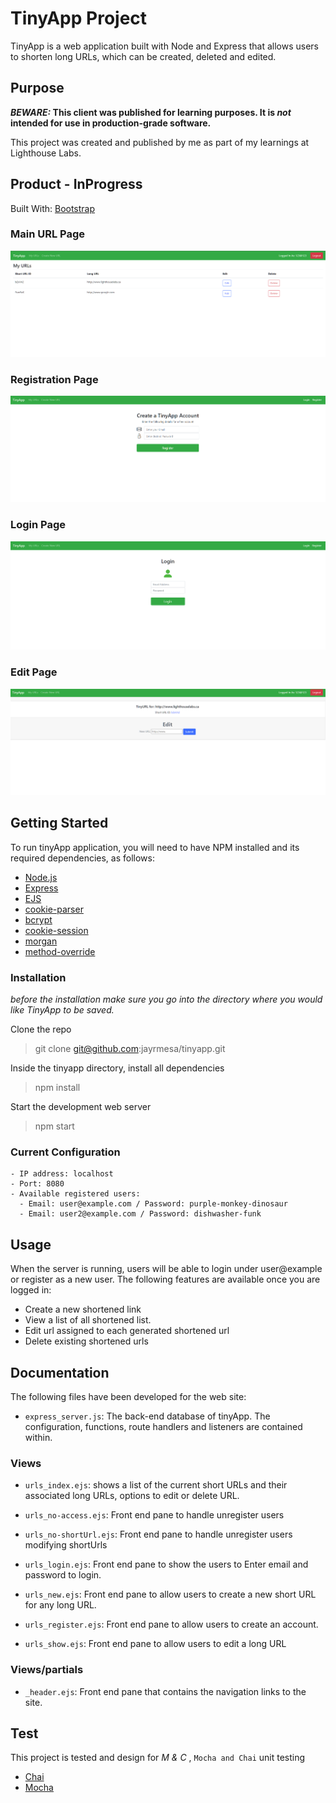 # TinyApp Project

TinyApp is a web application built with Node and Express that allows users to shorten long URLs, which can be created, deleted and edited. 

## Purpose

**_BEWARE:_ This client was published for learning purposes. It is _not_ intended for use in production-grade software.**

This project was created and published by me as part of my learnings at Lighthouse Labs. 

## Product - InProgress
Built With: [Bootstrap](https://getbootstrap.com/)

### Main URL Page
!["Screenshot of URLS page"](image/main.png)
### Registration Page
!["Screenshot of registration page"](image/register.png)
### Login Page
!["Screenshot login page"](image/login.png)
### Edit Page
!["Screenshot Edit page"](image/edit.png)

## Getting Started

To run tinyApp application, you will need to have NPM installed and its required dependencies, as follows:

- [Node.js](https://docs.npmjs.com/)
- [Express](https://www.npmjs.com/package/express)
- [EJS](https://www.npmjs.com/package/ejs)
- [cookie-parser](https://www.npmjs.com/package/cookie-parser)
- [bcrypt](https://www.npmjs.com/package/bcryptjs)
- [cookie-session](https://www.npmjs.com/package/cookie-session)
- [morgan](https://www.npmjs.com/package/morgan)
- [method-override](https://www.npmjs.com/package/method-override)

### **Installation**

_before the installation make sure you go into the directory where you would like TinyApp to be saved._ 

Clone the repo
> git clone git@github.com:jayrmesa/tinyapp.git
  
Inside the tinyapp directory, install all dependencies
> npm install

Start the development web server
> npm start
 

### Current Configuration

```
- IP address: localhost 
- Port: 8080
- Available registered users: 
  - Email: user@example.com / Password: purple-monkey-dinosaur
  - Email: user2@example.com / Password: dishwasher-funk
```

## Usage

When the server is running, users will be able to login under user@example or register as a new user. The following features are available once you are logged in:
- Create a new shortened link
- View a list of all shortened list.
- Edit url assigned to each generated shortened url
- Delete existing shortened urls

## Documentation
The following files have been developed for the web site:

* `express_server.js`: The back-end database of tinyApp.  The configuration, functions, route handlers and listeners are contained within.

### Views

* `urls_index.ejs`: shows a list of the current short URLs and their associated long URLs, options to edit or delete URL.

* `urls_no-access.ejs`: Front end pane to handle unregister users

* `urls_no-shortUrl.ejs`: Front end pane to handle unregister users modifying shortUrls

* `urls_login.ejs`: Front end pane to show the users to Enter email and password to login.

* `urls_new.ejs`:  Front end pane to allow users to create a new short URL for any long URL.

* `urls_register.ejs`: Front end pane to allow users to create an account.

* `urls_show.ejs`: Front end pane to allow users to edit a long URL

### Views/partials

* `_header.ejs`: Front end pane that contains the navigation links to the site. 

## Test
This project is tested and design for _M & C_ ,  `Mocha and Chai` unit testing

- [Chai](https://www.npmjs.com/package/chai)
- [Mocha](https://www.npmjs.com/package/mocha)
